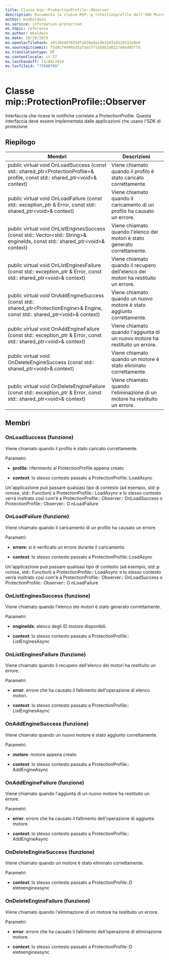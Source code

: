 ```yaml
---
title: Classe mip::ProtectionProfile::Observer
description: Documenta la classe MIP::p rotectionprofile dell'SDK Microsoft Information Protection (MIP).
author: msmbaldwin
ms.service: information-protection
ms.topic: reference
ms.author: mbaldwin
ms.date: 10/29/2019
ms.openlocfilehash: a9138e497655dfa939a9ac9b15d7ed228331e9e0
ms.sourcegitcommit: f5d8cf4440a35afaa1ff1a58b2a022740ed85ffd
ms.translationtype: MT
ms.contentlocale: it-IT
ms.lasthandoff: 11/04/2019
ms.locfileid: "73560709"
---
```

# <a name="class-mipprotectionprofileobserver"></a>Classe mip::ProtectionProfile::Observer 
Interfaccia che riceve le notifiche correlate a ProtectionProfile.
Questa interfaccia deve essere implementata dalle applicazioni che usano l'SDK di protezione
  
## <a name="summary"></a>Riepilogo
 Membri                        | Descrizioni                                
--------------------------------|---------------------------------------------
public virtual void OnLoadSuccess (const std:: shared_ptr\<ProtectionProfile\>& profile, const std:: shared_ptr\<void\>& context)  |  Viene chiamato quando il profilo è stato caricato correttamente.
public virtual void OnLoadFailure (const std:: exception_ptr & Error, const std:: shared_ptr\<void\>& context)  |  Viene chiamato quando il caricamento di un profilo ha causato un errore.
public virtual void OnListEnginesSuccess (const std:: Vector\<std:: String\>& engineIds, const std:: shared_ptr\<void\>& context)  |  Viene chiamato quando l'elenco dei motori è stato generato correttamente.
public virtual void OnListEnginesFailure (const std:: exception_ptr & Error, const std:: shared_ptr\<void\>& context)  |  Viene chiamato quando il recupero dell'elenco dei motori ha restituito un errore.
public virtual void OnAddEngineSuccess (const std:: shared_ptr\<ProtectionEngine\>& Engine, const std:: shared_ptr\<void\>& context)  |  Viene chiamato quando un nuovo motore è stato aggiunto correttamente.
public virtual void OnAddEngineFailure (const std:: exception_ptr & Error, const std:: shared_ptr\<void\>& context)  |  Viene chiamato quando l'aggiunta di un nuovo motore ha restituito un errore.
public virtual void OnDeleteEngineSuccess (const std:: shared_ptr\<void\>& context)  |  Viene chiamato quando un motore è stato eliminato correttamente.
public virtual void OnDeleteEngineFailure (const std:: exception_ptr & Error, const std:: shared_ptr\<void\>& context)  |  Viene chiamato quando l'eliminazione di un motore ha restituito un errore.
  
## <a name="members"></a>Membri
  
### <a name="onloadsuccess-function"></a>OnLoadSuccess (funzione)
Viene chiamato quando il profilo è stato caricato correttamente.

Parametri:  
* **profile**: riferimento al ProtectionProfile appena creato


* **context**: lo stesso contesto passato a ProtectionProfile::LoadAsync


Un'applicazione può passare qualsiasi tipo di contesto (ad esempio, std::p romise, std:: Function) a ProtectionProfile:: LoadAsync e lo stesso contesto verrà inoltrato così com'è a ProtectionProfile:: Observer:: OnLoadSuccess o ProtectionProfile:: Observer:: O nLoadFailure
  
### <a name="onloadfailure-function"></a>OnLoadFailure (funzione)
Viene chiamato quando il caricamento di un profilo ha causato un errore.

Parametri:  
* **errore**: si è verificato un errore durante il caricamento 


* **context**: lo stesso contesto passato a ProtectionProfile::LoadAsync


Un'applicazione può passare qualsiasi tipo di contesto (ad esempio, std::p romise, std:: Function) a ProtectionProfile:: LoadAsync e lo stesso contesto verrà inoltrato così com'è a ProtectionProfile:: Observer:: OnLoadSuccess o ProtectionProfile:: Observer:: O nLoadFailure
  
### <a name="onlistenginessuccess-function"></a>OnListEnginesSuccess (funzione)
Viene chiamato quando l'elenco dei motori è stato generato correttamente.

Parametri:  
* **engineIds**: elenco degli ID motore disponibili. 


* **context**: lo stesso contesto passato a ProtectionProfile:: ListEnginesAsync


  
### <a name="onlistenginesfailure-function"></a>OnListEnginesFailure (funzione)
Viene chiamato quando il recupero dell'elenco dei motori ha restituito un errore.

Parametri:  
* **error**: errore che ha causato il fallimento dell'operazione di elenco motori. 


* **context**: lo stesso contesto passato a ProtectionProfile:: ListEnginesAsync


  
### <a name="onaddenginesuccess-function"></a>OnAddEngineSuccess (funzione)
Viene chiamato quando un nuovo motore è stato aggiunto correttamente.

Parametri:  
* **motore**: motore appena creato 


* **context**: lo stesso contesto passato a ProtectionProfile:: AddEngineAsync


  
### <a name="onaddenginefailure-function"></a>OnAddEngineFailure (funzione)
Viene chiamato quando l'aggiunta di un nuovo motore ha restituito un errore.

Parametri:  
* **error**: errore che ha causato il fallimento dell'operazione di aggiunta motore. 


* **context**: lo stesso contesto passato a ProtectionProfile:: AddEngineAsync


  
### <a name="ondeleteenginesuccess-function"></a>OnDeleteEngineSuccess (funzione)
Viene chiamato quando un motore è stato eliminato correttamente.

Parametri:  
* **context**: lo stesso contesto passato a ProtectionProfile::D eleteengineasync


  
### <a name="ondeleteenginefailure-function"></a>OnDeleteEngineFailure (funzione)
Viene chiamato quando l'eliminazione di un motore ha restituito un errore.

Parametri:  
* **error**: errore che ha causato il fallimento dell'operazione di eliminazione motore. 


* **context**: lo stesso contesto passato a ProtectionProfile::D eleteengineasync

